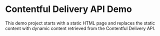 # Contentful Delivery API Demo

This demo project starts with a static HTML page and replaces the static content
with dynamic content retrieved from the Contentful Delivery API.
